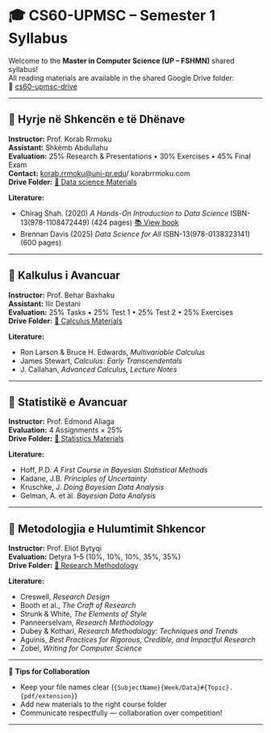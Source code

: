 # 🎓 CS60-UPMSC – Semester 1 Syllabus

Welcome to the **Master in Computer Science (UP – FSHMN)** shared syllabus!  
All reading materials are available in the shared Google Drive folder:  
📂 [cs60-upmsc-drive](https://drive.google.com/drive/u/3/folders/1oP4Tc1hEkVVoKfMpARPj3pSX-EZ308P4)

---

## 📘 Hyrje në Shkencën e të Dhënave
**Instructor:** Prof. Korab Rrmoku  
**Assistant:** Shkëmb Abdullahu  
**Evaluation:** 25% Research & Presentations • 30% Exercises • 45% Final Exam  
**Contact:** korab.rrmoku@uni-pr.edu/ korabrrmoku.com  
**Drive Folder:** [📂 Data science Materials](https://drive.google.com/drive/u/3/folders/1RZsh4ddOaSxPvt6xIk94KcAN0cUVij0F)

**Literature:**
- Chirag Shah. (2020) *A Hands-On Introduction to Data Science* ISBN-13(978-1108472449) (424 pages) [📚 View book](https://drive.google.com/file/d/1yI9e5buLyFULbrj1_g8y2jVBO-YFii08/view)
- Brennan Davis (2025) *Data Science for All* ISBN-13(978-0138323141) (600 pages)

---

## 📗 Kalkulus i Avancuar
**Instructor:** Prof. Behar Baxhaku  
**Assistant:** Ilir Destani  
**Evaluation:** 25% Tasks • 25% Test 1 • 25% Test 2 • 25% Exercises  
**Drive Folder:** [📂 Calculus Materials](https://drive.google.com/drive/u/3/folders/19o4MvrK609q36IfdmNdZYzR_9Bl3PETJ)

**Literature:**
- Ron Larson & Bruce H. Edwards, *Multivariable Calculus*
- James Stewart, *Calculus: Early Transcendentals*
- J. Callahan, *Advanced Calculus, Lecture Notes*

---

## 📙 Statistikë e Avancuar
**Instructor:** Prof. Edmond Aliaga  
**Evaluation:** 4 Assignments × 25%  
**Drive Folder:** [📂 Statistics Materials](https://drive.google.com/drive/u/3/folders/19viGMOevUUKzRkxaL83XtnU9Ugi5IlTM)

**Literature:**
- Hoff, P.D. *A First Course in Bayesian Statistical Methods*
- Kadane, J.B. *Principles of Uncertainty*
- Kruschke, J. *Doing Bayesian Data Analysis*
- Gelman, A. et al. *Bayesian Data Analysis*

---

## 📒 Metodologjia e Hulumtimit Shkencor
**Instructor:** Prof. Eliot Bytyqi  
**Evaluation:** Detyra 1–5 (10%, 10%, 10%, 35%, 35%)  
**Drive Folder:** [📂 Research Methodology](https://drive.google.com/drive/u/3/folders/1ywjM-GTw9rbSzP9F5c6hcKsL6iJ9Em6G)

**Literature:**
- Creswell, *Research Design*
- Booth et al., *The Craft of Research*
- Strunk & White, *The Elements of Style*
- Panneerselvam, *Research Methodology*
- Dubey & Kothari, *Research Methodology: Techniques and Trends*
- Aguinis, *Best Practices for Rigorous, Credible, and Impactful Research*
- Zobel, *Writing for Computer Science*

---


🧠 **Tips for Collaboration**
- Keep your file names clear (`{SubjectName}{Week/Data}#{Topic}.{pdf/extension}`)
- Add new materials to the right course folder
- Communicate respectfully — collaboration over competition!

---

